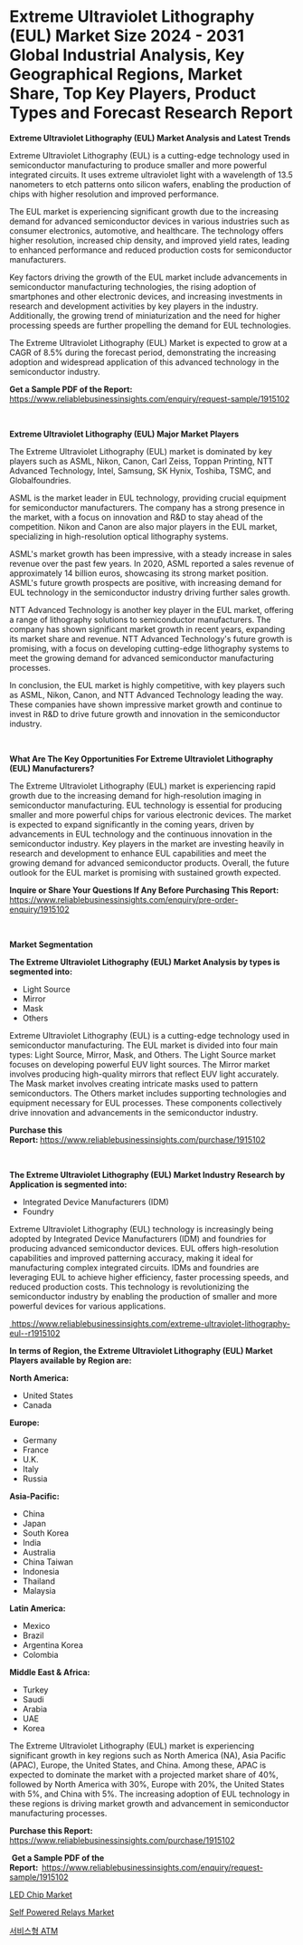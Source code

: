 <p><h1>Extreme Ultraviolet Lithography (EUL) Market Size 2024 - 2031 Global Industrial Analysis, Key Geographical Regions, Market Share, Top Key Players, Product Types and Forecast Research Report</h1></p><p><strong>Extreme Ultraviolet Lithography (EUL) Market Analysis and Latest Trends</strong></p>
<p><p>Extreme Ultraviolet Lithography (EUL) is a cutting-edge technology used in semiconductor manufacturing to produce smaller and more powerful integrated circuits. It uses extreme ultraviolet light with a wavelength of 13.5 nanometers to etch patterns onto silicon wafers, enabling the production of chips with higher resolution and improved performance.</p><p>The EUL market is experiencing significant growth due to the increasing demand for advanced semiconductor devices in various industries such as consumer electronics, automotive, and healthcare. The technology offers higher resolution, increased chip density, and improved yield rates, leading to enhanced performance and reduced production costs for semiconductor manufacturers.</p><p>Key factors driving the growth of the EUL market include advancements in semiconductor manufacturing technologies, the rising adoption of smartphones and other electronic devices, and increasing investments in research and development activities by key players in the industry. Additionally, the growing trend of miniaturization and the need for higher processing speeds are further propelling the demand for EUL technologies.</p><p>The Extreme Ultraviolet Lithography (EUL) Market is expected to grow at a CAGR of 8.5% during the forecast period, demonstrating the increasing adoption and widespread application of this advanced technology in the semiconductor industry.</p></p>
<p><strong>Get a Sample PDF of the Report:&nbsp;</strong> <a href="https://www.reliablebusinessinsights.com/enquiry/request-sample/1915102">https://www.reliablebusinessinsights.com/enquiry/request-sample/1915102</a></p>
<p>&nbsp;</p>
<p><strong>Extreme Ultraviolet Lithography (EUL) Major Market Players</strong></p>
<p><p>The Extreme Ultraviolet Lithography (EUL) market is dominated by key players such as ASML, Nikon, Canon, Carl Zeiss, Toppan Printing, NTT Advanced Technology, Intel, Samsung, SK Hynix, Toshiba, TSMC, and Globalfoundries. </p><p>ASML is the market leader in EUL technology, providing crucial equipment for semiconductor manufacturers. The company has a strong presence in the market, with a focus on innovation and R&D to stay ahead of the competition. Nikon and Canon are also major players in the EUL market, specializing in high-resolution optical lithography systems. </p><p>ASML's market growth has been impressive, with a steady increase in sales revenue over the past few years. In 2020, ASML reported a sales revenue of approximately 14 billion euros, showcasing its strong market position. ASML's future growth prospects are positive, with increasing demand for EUL technology in the semiconductor industry driving further sales growth. </p><p>NTT Advanced Technology is another key player in the EUL market, offering a range of lithography solutions to semiconductor manufacturers. The company has shown significant market growth in recent years, expanding its market share and revenue. NTT Advanced Technology's future growth is promising, with a focus on developing cutting-edge lithography systems to meet the growing demand for advanced semiconductor manufacturing processes. </p><p>In conclusion, the EUL market is highly competitive, with key players such as ASML, Nikon, Canon, and NTT Advanced Technology leading the way. These companies have shown impressive market growth and continue to invest in R&D to drive future growth and innovation in the semiconductor industry.</p></p>
<p>&nbsp;</p>
<p><strong>What Are The Key Opportunities For Extreme Ultraviolet Lithography (EUL) Manufacturers?</strong></p>
<p><p>The Extreme Ultraviolet Lithography (EUL) market is experiencing rapid growth due to the increasing demand for high-resolution imaging in semiconductor manufacturing. EUL technology is essential for producing smaller and more powerful chips for various electronic devices. The market is expected to expand significantly in the coming years, driven by advancements in EUL technology and the continuous innovation in the semiconductor industry. Key players in the market are investing heavily in research and development to enhance EUL capabilities and meet the growing demand for advanced semiconductor products. Overall, the future outlook for the EUL market is promising with sustained growth expected.</p></p>
<p><strong>Inquire or Share Your Questions If Any Before Purchasing This Report:</strong> <a href="https://www.reliablebusinessinsights.com/enquiry/pre-order-enquiry/1915102">https://www.reliablebusinessinsights.com/enquiry/pre-order-enquiry/1915102</a></p>
<p>&nbsp;</p>
<p><strong>Market Segmentation</strong></p>
<p><strong>The Extreme Ultraviolet Lithography (EUL) Market Analysis by types is segmented into:</strong></p>
<p><ul><li>Light Source</li><li>Mirror</li><li>Mask</li><li>Others</li></ul></p>
<p><p>Extreme Ultraviolet Lithography (EUL) is a cutting-edge technology used in semiconductor manufacturing. The EUL market is divided into four main types: Light Source, Mirror, Mask, and Others. The Light Source market focuses on developing powerful EUV light sources. The Mirror market involves producing high-quality mirrors that reflect EUV light accurately. The Mask market involves creating intricate masks used to pattern semiconductors. The Others market includes supporting technologies and equipment necessary for EUL processes. These components collectively drive innovation and advancements in the semiconductor industry.</p></p>
<p><strong>Purchase this Report:&nbsp;</strong><a href="https://www.reliablebusinessinsights.com/purchase/1915102">https://www.reliablebusinessinsights.com/purchase/1915102</a></p>
<p>&nbsp;</p>
<p><strong>The Extreme Ultraviolet Lithography (EUL) Market Industry Research by Application is segmented into:</strong></p>
<p><ul><li>Integrated Device Manufacturers (IDM)</li><li>Foundry</li></ul></p>
<p><p>Extreme Ultraviolet Lithography (EUL) technology is increasingly being adopted by Integrated Device Manufacturers (IDM) and foundries for producing advanced semiconductor devices. EUL offers high-resolution capabilities and improved patterning accuracy, making it ideal for manufacturing complex integrated circuits. IDMs and foundries are leveraging EUL to achieve higher efficiency, faster processing speeds, and reduced production costs. This technology is revolutionizing the semiconductor industry by enabling the production of smaller and more powerful devices for various applications.</p></p>
<p><a href="https://www.reliablebusinessinsights.com/extreme-ultraviolet-lithography-eul--r1915102">&nbsp;https://www.reliablebusinessinsights.com/extreme-ultraviolet-lithography-eul--r1915102</a></p>
<p><strong>In terms of Region, the Extreme Ultraviolet Lithography (EUL) Market Players available by Region are:</strong></p>
<p>
    <p> <strong> North America: </strong>
        <ul>
            <li>United States</li>
            <li>Canada</li>
        </ul>
        </p> 
    <p> <strong> Europe: </strong>
        <ul>
            <li>Germany</li>
            <li>France</li>
            <li>U.K.</li>
            <li>Italy</li>
            <li>Russia</li>
        </ul>
        </p> 
    <p> <strong> Asia-Pacific: </strong>
        <ul>
            <li>China</li>
            <li>Japan</li>
            <li>South Korea</li>
            <li>India</li>
            <li>Australia</li>
            <li>China Taiwan</li>
            <li>Indonesia</li>
            <li>Thailand</li>
            <li>Malaysia</li>
        </ul>
        </p> 
    <p> <strong> Latin America: </strong>
        <ul>
            <li>Mexico</li>
            <li>Brazil</li>
            <li>Argentina Korea</li>
            <li>Colombia</li>
        </ul>
        </p> 
    <p> <strong> Middle East & Africa: </strong>
        <ul>
            <li>Turkey</li>
            <li>Saudi</li>
            <li>Arabia</li>
            <li>UAE</li>
            <li>Korea</li>
        </ul>
    </p>
    </p>
<p><p>The Extreme Ultraviolet Lithography (EUL) market is experiencing significant growth in key regions such as North America (NA), Asia Pacific (APAC), Europe, the United States, and China. Among these, APAC is expected to dominate the market with a projected market share of 40%, followed by North America with 30%, Europe with 20%, the United States with 5%, and China with 5%. The increasing adoption of EUL technology in these regions is driving market growth and advancement in semiconductor manufacturing processes.</p></p>
<p><strong>Purchase this Report: </strong><a href="https://www.reliablebusinessinsights.com/purchase/1915102">https://www.reliablebusinessinsights.com/purchase/1915102</a></p>
<p>&nbsp;<strong>Get a Sample PDF of the Report:&nbsp;&nbsp;</strong><a href="https://www.reliablebusinessinsights.com/enquiry/request-sample/1915102">https://www.reliablebusinessinsights.com/enquiry/request-sample/1915102</a></p>
<p><strong></strong></p>
<p><p><a href="https://github.com/isharif044/Market-Research-Report-List-1/blob/main/led-chip-market.md">LED Chip Market</a></p><p><a href="https://github.com/fauzi1101fauzi/Market-Research-Report-List-1/blob/main/self-powered-relays-market.md">Self Powered Relays Market</a></p><p><a href="https://github.com/Hubertstyenger6685/Market-Research-Report-List-2/blob/main/9882485158505.md">서비스형 ATM</a></p></p>